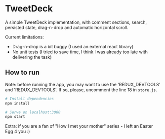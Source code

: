 # TweetDeck

A simple TweetDeck implementation, with comment sections, search, persisted state, drag-n-drop and automatic horizontal scroll.

Current limitations:
* Drag-n-drop is a bit buggy (I used an external react library)
* No unit tests (I tried to save time, I think I was already too late with delivering the task)

## How to run

Note: before running the app, you may want to use the 'REDUX_DEVTOOLS' and 'REDUX_DEVTOOLS'. If so, please, uncomment the line 18 in `store.js`.

```bash
# Install dependencies
npm install

# Serve on localhost:3000
npm start
```

Extra: if you are a fan of "How I met your mother" series - I left an Easter Egg 4 you :)